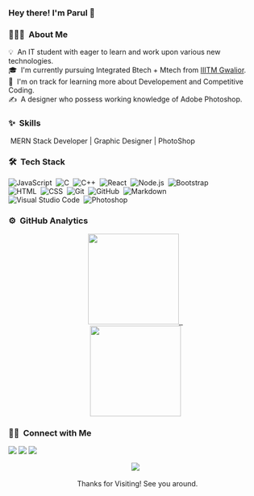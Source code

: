### Hey there! I'm Parul 👋
<!-- ## 👋 &nbsp;Hey there! I'm Aditya -->

### 👩🏻‍💻 &nbsp;About Me

💡 &nbsp;An IT student with eager to learn and work upon various new technologies.\
🎓 &nbsp;I'm currently pursuing Integrated Btech + Mtech from [IIITM Gwalior](www.iiitm.ac.in).\
🌱 &nbsp;I'm on track for learning more about Developement and Competitive Coding.\
✍️ &nbsp;A designer who possess working knowledge of Adobe Photoshop.


### ✨ &nbsp;Skills

&nbsp;MERN Stack Developer | Graphic Designer | PhotoShop

### 🛠 &nbsp;Tech Stack

![JavaScript](https://img.shields.io/badge/-JavaScript-05122A?style=flat&logo=javascript)&nbsp;
![C](https://img.shields.io/badge/-C-05122A?style=flat&logo=C&logoColor=A8B9CC)&nbsp;
![C++](https://img.shields.io/badge/-C++-05122A?style=flat&logo=C%2B%2B&logoColor=00599C)&nbsp;
![React](https://img.shields.io/badge/-React-05122A?style=flat&logo=react)&nbsp;
![Node.js](https://img.shields.io/badge/-Node.js-05122A?style=flat&logo=node.js)&nbsp;
![Bootstrap](https://img.shields.io/badge/-Bootstrap-05122A?style=flat&logo=bootstrap&logoColor=563D7C)\
![HTML](https://img.shields.io/badge/-HTML-05122A?style=flat&logo=HTML5)&nbsp;
![CSS](https://img.shields.io/badge/-CSS-05122A?style=flat&logo=CSS3&logoColor=1572B6)&nbsp;
![Git](https://img.shields.io/badge/-Git-05122A?style=flat&logo=git)&nbsp;
![GitHub](https://img.shields.io/badge/-GitHub-05122A?style=flat&logo=github)&nbsp;
![Markdown](https://img.shields.io/badge/-Markdown-05122A?style=flat&logo=markdown)\
![Visual Studio Code](https://img.shields.io/badge/-Visual%20Studio%20Code-05122A?style=flat&logo=visual-studio-code&logoColor=007ACC)&nbsp;
![Photoshop](https://img.shields.io/badge/-Photoshop-05122A?style=flat&logo=adobe-photoshop)&nbsp;


### ⚙️ &nbsp;GitHub Analytics

<p align="center">
<a href="https://github.com/parulsurana">
  <img height="180em" src="https://github-readme-stats-eight-theta.vercel.app/api?username=parulsurana&show_icons=true&theme=dark&include_all_commits=true&count_private=true"/>
  &nbsp;
  <br/>
  <img height="180em" src="https://github-readme-stats-eight-theta.vercel.app/api/top-langs/?username=parulsurana&layout=compact&langs_count=8&theme=dark"/>
</a>
</p>

### 🤝🏻 &nbsp;Connect with Me

<p>
<a href="https://www.linkedin.com/in/parul-surana-ab0044194/"><img src="https://img.shields.io/badge/-Parul Surana-0077B5?style=flat&logo=Linkedin&logoColor=white"/></a>
<a href="https://mail.google.com/mail/u/0/?tab=rm1#inbox"><img src="https://img.shields.io/badge/-suranaparul2@gmail.com-D14836?style=flat&logo=Gmail&logoColor=white"/></a>
<a href="https://www.instagram.com/jain__parul/"><img src="https://img.shields.io/badge/-@jain__parul-E4405F?style=flat&logo=Instagram&logoColor=white"/></a>
</p>

<div align="center">
<img src="https://komarev.com/ghpvc/?username=parulsurana&&style=flat-square" align="center" />
</div>  
<br/>

<div align="center">&nbsp; Thanks for Visiting! See you around.
